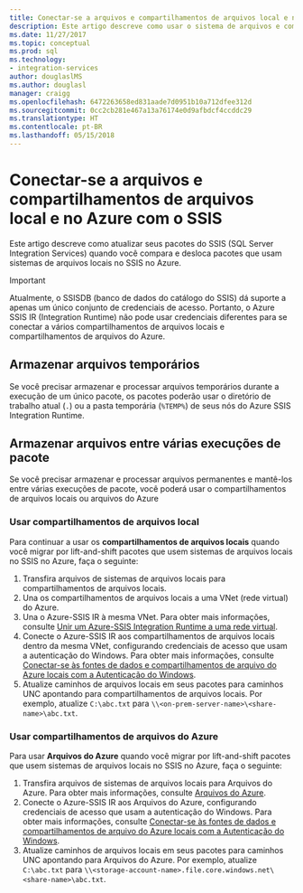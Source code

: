 ```yaml
---
title: Conectar-se a arquivos e compartilhamentos de arquivos local e no Azure | Microsoft Docs
description: Este artigo descreve como usar o sistema de arquivos e compartilhamentos de arquivos, localmente e no Azure, com o SSIS
ms.date: 11/27/2017
ms.topic: conceptual
ms.prod: sql
ms.technology:
- integration-services
author: douglaslMS
ms.author: douglasl
manager: craigg
ms.openlocfilehash: 6472263658ed831aade7d0951b10a712dfee312d
ms.sourcegitcommit: 0cc2cb281e467a13a76174e0d9afbdcf4ccddc29
ms.translationtype: HT
ms.contentlocale: pt-BR
ms.lasthandoff: 05/15/2018
---
```

# <a name="connect-to-files-and-file-shares-on-premises-and-in-azure-with-ssis"></a>Conectar-se a arquivos e compartilhamentos de arquivos local e no Azure com o SSIS
Este artigo descreve como atualizar seus pacotes do SSIS (SQL Server Integration Services) quando você compara e desloca pacotes que usam sistemas de arquivos locais no SSIS no Azure.

> [!IMPORTANT]
> Atualmente, o SSISDB (banco de dados do catálogo do SSIS) dá suporte a apenas um único conjunto de credenciais de acesso. Portanto, o Azure SSIS IR (Integration Runtime) não pode usar credenciais diferentes para se conectar a vários compartilhamentos de arquivos locais e compartilhamentos de arquivos do Azure.

## <a name="store-temporary-files"></a>Armazenar arquivos temporários
Se você precisar armazenar e processar arquivos temporários durante a execução de um único pacote, os pacotes poderão usar o diretório de trabalho atual (`.`) ou a pasta temporária (`%TEMP%`) de seus nós do Azure SSIS Integration Runtime.

## <a name="store-files-across-multiple-package-executions"></a>Armazenar arquivos entre várias execuções de pacote
Se você precisar armazenar e processar arquivos permanentes e mantê-los entre várias execuções de pacote, você poderá usar o compartilhamentos de arquivos locais ou arquivos do Azure

### <a name="use-on-premises-file-shares"></a>Usar compartilhamentos de arquivos local
Para continuar a usar os **compartilhamentos de arquivos locais** quando você migrar por lift-and-shift pacotes que usem sistemas de arquivos locais no SSIS no Azure, faça o seguinte:
1.  Transfira arquivos de sistemas de arquivos locais para compartilhamentos de arquivos locais.
2.  Una os compartilhamentos de arquivos locais a uma VNet (rede virtual) do Azure.
3.  Una o Azure-SSIS IR à mesma VNet. Para obter mais informações, consulte [Unir um Azure-SSIS Integration Runtime a uma rede virtual](https://docs.microsoft.com/azure/data-factory/join-azure-ssis-integration-runtime-virtual-network).
4.  Conecte o Azure-SSIS IR aos compartilhamentos de arquivos locais dentro da mesma VNet, configurando credenciais de acesso que usam a autenticação do Windows. Para obter mais informações, consulte [Conectar-se às fontes de dados e compartilhamentos de arquivo do Azure locais com a Autenticação do Windows](ssis-azure-connect-with-windows-auth.md).
5.  Atualize caminhos de arquivos locais em seus pacotes para caminhos UNC apontando para compartilhamentos de arquivos locais. Por exemplo, atualize `C:\abc.txt` para `\\<on-prem-server-name>\<share-name>\abc.txt`.

### <a name="use-azure-file-shares"></a>Usar compartilhamentos de arquivos do Azure
Para usar **Arquivos do Azure** quando você migrar por lift-and-shift pacotes que usem sistemas de arquivos locais no SSIS no Azure, faça o seguinte:
1.  Transfira arquivos de sistemas de arquivos locais para Arquivos do Azure. Para obter mais informações, consulte [Arquivos do Azure](https://azure.microsoft.com/services/storage/files/).
2.  Conecte o Azure-SSIS IR aos Arquivos do Azure, configurando credenciais de acesso que usam a autenticação do Windows. Para obter mais informações, consulte [Conectar-se às fontes de dados e compartilhamentos de arquivo do Azure locais com a Autenticação do Windows](ssis-azure-connect-with-windows-auth.md).
3.  Atualize caminhos de arquivos locais em seus pacotes para caminhos UNC apontando para Arquivos do Azure. Por exemplo, atualize `C:\abc.txt` para `\\<storage-account-name>.file.core.windows.net\<share-name>\abc.txt`.
